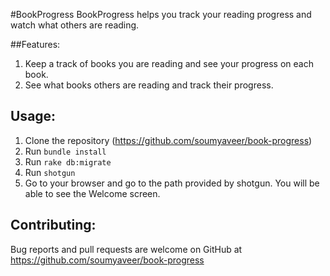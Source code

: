 #BookProgress
BookProgress helps you track your reading progress and watch what others are reading.

##Features:
1. Keep a track of books you are reading and see your progress on each book.
2. See what books others are reading and track their progress.

## Usage:
1. Clone the repository (https://github.com/soumyaveer/book-progress)
2. Run `bundle install`
3. Run `rake db:migrate`
4. Run `shotgun`
5. Go to your browser and go to the path provided by shotgun. You will be able to see the Welcome screen.

## Contributing:
Bug reports and pull requests are welcome on GitHub at https://github.com/soumyaveer/book-progress



